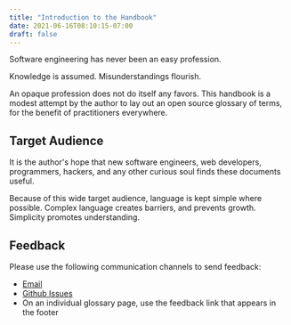 ```yaml
---
title: "Introduction to the Handbook"
date: 2021-06-16T08:10:15-07:00
draft: false
---
```


Software engineering has never been an easy profession. 

Knowledge is assumed. Misunderstandings flourish.

An opaque profession does not do itself any favors. This handbook is a modest attempt by the author to lay out an open source glossary of terms, for the benefit of practitioners everywhere.

## Target Audience

It is the author's hope that new software engineers, web developers, programmers, hackers, and any other curious soul finds these documents useful.

Because of this wide target audience, language is kept simple where possible. Complex language creates barriers, and prevents growth. Simplicity promotes understanding.

## Feedback

Please use the following communication channels to send feedback:
 * <a href="mailto:feedback-handbook@tutanota.com?subject=Feedback: Introduction">Email</a>
 * [Github Issues](https://github.com/danielmunro/dgse/issues)
 * On an individual glossary page, use the feedback link that appears in the footer

<!-- test -->

